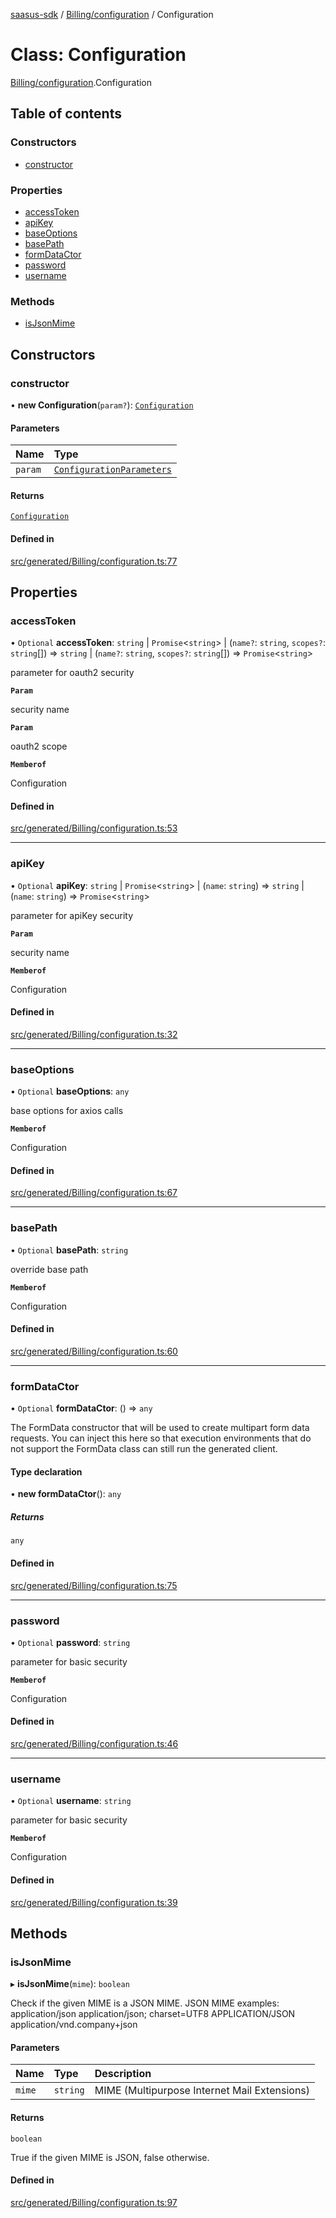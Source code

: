 [saasus-sdk](../README.md) / [Billing/configuration](../modules/Billing_configuration.md) / Configuration

# Class: Configuration

[Billing/configuration](../modules/Billing_configuration.md).Configuration

## Table of contents

### Constructors

- [constructor](Billing_configuration.Configuration.md#constructor)

### Properties

- [accessToken](Billing_configuration.Configuration.md#accesstoken)
- [apiKey](Billing_configuration.Configuration.md#apikey)
- [baseOptions](Billing_configuration.Configuration.md#baseoptions)
- [basePath](Billing_configuration.Configuration.md#basepath)
- [formDataCtor](Billing_configuration.Configuration.md#formdatactor)
- [password](Billing_configuration.Configuration.md#password)
- [username](Billing_configuration.Configuration.md#username)

### Methods

- [isJsonMime](Billing_configuration.Configuration.md#isjsonmime)

## Constructors

### constructor

• **new Configuration**(`param?`): [`Configuration`](Billing_configuration.Configuration.md)

#### Parameters

| Name | Type |
| :------ | :------ |
| `param` | [`ConfigurationParameters`](../interfaces/Billing_configuration.ConfigurationParameters.md) |

#### Returns

[`Configuration`](Billing_configuration.Configuration.md)

#### Defined in

[src/generated/Billing/configuration.ts:77](https://github.com/saasus-platform/saasus-sdk-javascript/blob/09ef427/src/generated/Billing/configuration.ts#L77)

## Properties

### accessToken

• `Optional` **accessToken**: `string` \| `Promise`\<`string`\> \| (`name?`: `string`, `scopes?`: `string`[]) => `string` \| (`name?`: `string`, `scopes?`: `string`[]) => `Promise`\<`string`\>

parameter for oauth2 security

**`Param`**

security name

**`Param`**

oauth2 scope

**`Memberof`**

Configuration

#### Defined in

[src/generated/Billing/configuration.ts:53](https://github.com/saasus-platform/saasus-sdk-javascript/blob/09ef427/src/generated/Billing/configuration.ts#L53)

___

### apiKey

• `Optional` **apiKey**: `string` \| `Promise`\<`string`\> \| (`name`: `string`) => `string` \| (`name`: `string`) => `Promise`\<`string`\>

parameter for apiKey security

**`Param`**

security name

**`Memberof`**

Configuration

#### Defined in

[src/generated/Billing/configuration.ts:32](https://github.com/saasus-platform/saasus-sdk-javascript/blob/09ef427/src/generated/Billing/configuration.ts#L32)

___

### baseOptions

• `Optional` **baseOptions**: `any`

base options for axios calls

**`Memberof`**

Configuration

#### Defined in

[src/generated/Billing/configuration.ts:67](https://github.com/saasus-platform/saasus-sdk-javascript/blob/09ef427/src/generated/Billing/configuration.ts#L67)

___

### basePath

• `Optional` **basePath**: `string`

override base path

**`Memberof`**

Configuration

#### Defined in

[src/generated/Billing/configuration.ts:60](https://github.com/saasus-platform/saasus-sdk-javascript/blob/09ef427/src/generated/Billing/configuration.ts#L60)

___

### formDataCtor

• `Optional` **formDataCtor**: () => `any`

The FormData constructor that will be used to create multipart form data
requests. You can inject this here so that execution environments that
do not support the FormData class can still run the generated client.

#### Type declaration

• **new formDataCtor**(): `any`

##### Returns

`any`

#### Defined in

[src/generated/Billing/configuration.ts:75](https://github.com/saasus-platform/saasus-sdk-javascript/blob/09ef427/src/generated/Billing/configuration.ts#L75)

___

### password

• `Optional` **password**: `string`

parameter for basic security

**`Memberof`**

Configuration

#### Defined in

[src/generated/Billing/configuration.ts:46](https://github.com/saasus-platform/saasus-sdk-javascript/blob/09ef427/src/generated/Billing/configuration.ts#L46)

___

### username

• `Optional` **username**: `string`

parameter for basic security

**`Memberof`**

Configuration

#### Defined in

[src/generated/Billing/configuration.ts:39](https://github.com/saasus-platform/saasus-sdk-javascript/blob/09ef427/src/generated/Billing/configuration.ts#L39)

## Methods

### isJsonMime

▸ **isJsonMime**(`mime`): `boolean`

Check if the given MIME is a JSON MIME.
JSON MIME examples:
  application/json
  application/json; charset=UTF8
  APPLICATION/JSON
  application/vnd.company+json

#### Parameters

| Name | Type | Description |
| :------ | :------ | :------ |
| `mime` | `string` | MIME (Multipurpose Internet Mail Extensions) |

#### Returns

`boolean`

True if the given MIME is JSON, false otherwise.

#### Defined in

[src/generated/Billing/configuration.ts:97](https://github.com/saasus-platform/saasus-sdk-javascript/blob/09ef427/src/generated/Billing/configuration.ts#L97)
